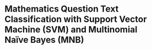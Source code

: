 # Mathematics Question Text Classification with Support Vector Machine (SVM) and Multinomial Naïve Bayes (MNB)
